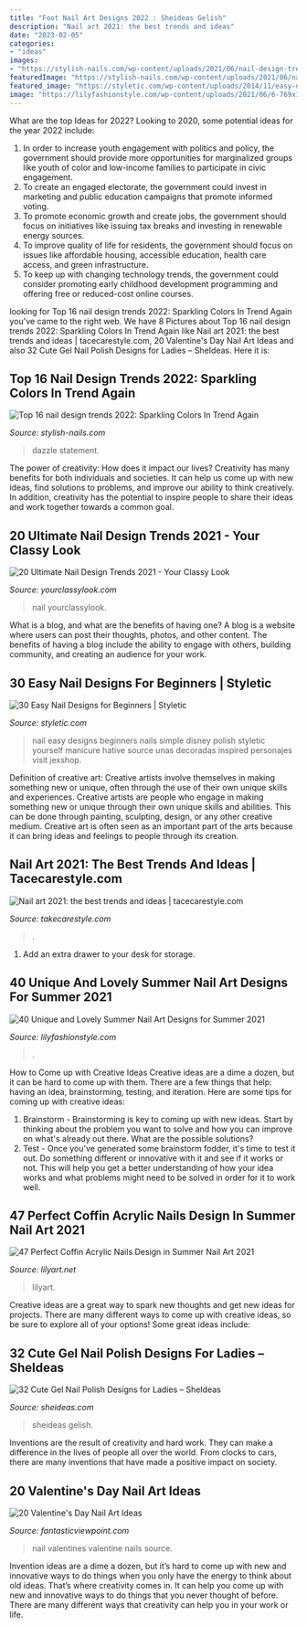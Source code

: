 ```yaml
---
title: "Foot Nail Art Designs 2022 : Sheideas Gelish"
description: "Nail art 2021: the best trends and ideas"
date: "2023-02-05"
categories:
- "ideas"
images:
- "https://stylish-nails.com/wp-content/uploads/2021/06/nail-design-trends-2022-33.jpg"
featuredImage: "https://stylish-nails.com/wp-content/uploads/2021/06/nail-design-trends-2022-33.jpg"
featured_image: "https://styletic.com/wp-content/uploads/2014/11/easy-nail-designs/17-easy-nail-designs-for-beginners.jpg"
image: "https://lilyfashionstyle.com/wp-content/uploads/2021/06/6-769x1154.jpg"
---
```



What are the top Ideas for 2022?
Looking to 2020, some potential ideas for the year 2022 include: 
1) In order to increase youth engagement with politics and policy, the government should provide more opportunities for marginalized groups like youth of color and low-income families to participate in civic engagement. 
2) To create an engaged electorate, the government could invest in marketing and public education campaigns that promote informed voting. 
3) To promote economic growth and create jobs, the government should focus on initiatives like issuing tax breaks and investing in renewable energy sources. 
4) To improve quality of life for residents, the government should focus on issues like affordable housing, accessible education, health care access, and green infrastructure. 
5) To keep up with changing technology trends, the government could consider promoting early childhood development programming and offering free or reduced-cost online courses.

	

		
looking for Top 16 nail design trends 2022: Sparkling Colors In Trend Again you've came to the right web. We have 8 Pictures about Top 16 nail design trends 2022: Sparkling Colors In Trend Again like Nail art 2021: the best trends and ideas | tacecarestyle.com, 20 Valentine&#039;s Day Nail Art Ideas and also 32 Cute Gel Nail Polish Designs for Ladies – SheIdeas. Here it is:
		
    
## Top 16 Nail Design Trends 2022: Sparkling Colors In Trend Again

<img loading=lazy src="https://stylish-nails.com/wp-content/uploads/2021/06/nail-design-trends-2022-33.jpg" onerror="this.onerror=null;this.src='https://tse4.mm.bing.net/th?id=OIP.tlFKiZ_RUKqURbVHHIgORAHaG1&amp;pid=15.1';" alt="Top 16 nail design trends 2022: Sparkling Colors In Trend Again">

_Source: stylish-nails.com_

>dazzle statement. 

	

The power of creativity: How does it impact our lives?
Creativity has many benefits for both individuals and societies. It can help us come up with new ideas, find solutions to problems, and improve our ability to think creatively. In addition, creativity has the potential to inspire people to share their ideas and work together towards a common goal.

    
## 20 Ultimate Nail Design Trends 2021 - Your Classy Look

<img loading=lazy src="https://yourclassylook.com/wp-content/uploads/2021/03/IMG_2707.jpg" onerror="this.onerror=null;this.src='https://tse2.mm.bing.net/th?id=OIP.lcycNZWU6FDajUu0kixggQHaLG&amp;pid=15.1';" alt="20 Ultimate Nail Design Trends 2021 - Your Classy Look">

_Source: yourclassylook.com_

>nail yourclassylook. 

	

What is a blog, and what are the benefits of having one?
A blog is a website where users can post their thoughts, photos, and other content. The benefits of having a blog include the ability to engage with others, building community, and creating an audience for your work.

    
## 30 Easy Nail Designs For Beginners | Styletic

<img loading=lazy src="https://styletic.com/wp-content/uploads/2014/11/easy-nail-designs/17-easy-nail-designs-for-beginners.jpg" onerror="this.onerror=null;this.src='https://tse3.mm.bing.net/th?id=OIP.0dxenuIZ7cM3W60aAK_9gAHaLH&amp;pid=15.1';" alt="30 Easy Nail Designs for Beginners | Styletic">

_Source: styletic.com_

>nail easy designs beginners nails simple disney polish styletic yourself manicure hative source unas decoradas inspired personajes visit jexshop. 

	

Definition of creative art: Creative artists involve themselves in making something new or unique, often through the use of their own unique skills and experiences.
Creative artists are people who engage in making something new or unique through their own unique skills and abilities. This can be done through painting, sculpting, design, or any other creative medium. Creative art is often seen as an important part of the arts because it can bring ideas and feelings to people through its creation.

    
## Nail Art 2021: The Best Trends And Ideas | Tacecarestyle.com

<img loading=lazy src="https://takecarestyle.com/wp-content/uploads/2021/01/Nail_art_2021_29.jpg" onerror="this.onerror=null;this.src='https://tse2.mm.bing.net/th?id=OIP.4_AUzxZIVmAo7G7HmPpy8wHaHa&amp;pid=15.1';" alt="Nail art 2021: the best trends and ideas | tacecarestyle.com">

_Source: takecarestyle.com_

>. 

	

1. Add an extra drawer to your desk for storage.

    
## 40 Unique And Lovely Summer Nail Art Designs For Summer 2021

<img loading=lazy src="https://lilyfashionstyle.com/wp-content/uploads/2021/06/6-769x1154.jpg" onerror="this.onerror=null;this.src='https://tse1.mm.bing.net/th?id=OIP.aB_i0K7cYkNuNOIp64dnXQHaLH&amp;pid=15.1';" alt="40 Unique and Lovely Summer Nail Art Designs for Summer 2021">

_Source: lilyfashionstyle.com_

>. 

	

How to Come up with Creative Ideas
Creative ideas are a dime a dozen, but it can be hard to come up with them. There are a few things that help: having an idea, brainstorming, testing, and iteration. 
Here are some tips for coming up with creative ideas:

1. Brainstorm - Brainstorming is key to coming up with new ideas. Start by thinking about the problem you want to solve and how you can improve on what's already out there. What are the possible solutions? 
2. Test - Once you've generated some brainstorm fodder, it's time to test it out. Do something different or innovative with it and see if it works or not. This will help you get a better understanding of how your idea works and what problems might need to be solved in order for it to work well. 

    
## 47 Perfect Coffin Acrylic Nails Design In Summer Nail Art 2021

<img loading=lazy src="https://lilyart.net/wp-content/uploads/2021/05/35-8.jpg" onerror="this.onerror=null;this.src='https://tse1.mm.bing.net/th?id=OIP.EWu7oBFDVrZaeql9AIDcGwHaLH&amp;pid=15.1';" alt="47 Perfect Coffin Acrylic Nails Design in Summer Nail Art 2021">

_Source: lilyart.net_

>lilyart. 

	

Creative ideas are a great way to spark new thoughts and get new ideas for projects. There are many different ways to come up with creative ideas, so be sure to explore all of your options! Some great ideas include:

    
## 32 Cute Gel Nail Polish Designs For Ladies – SheIdeas

<img loading=lazy src="https://www.sheideas.com/wp-content/uploads/2017/06/Cool-Nail-Art-Designs-for-Girls.jpg" onerror="this.onerror=null;this.src='https://tse2.mm.bing.net/th?id=OIP.F0kp9Z6R6FOJpsWPtYVDHAHaHJ&amp;pid=15.1';" alt="32 Cute Gel Nail Polish Designs for Ladies – SheIdeas">

_Source: sheideas.com_

>sheideas gelish. 

	

Inventions are the result of creativity and hard work. They can make a difference in the lives of people all over the world. From clocks to cars, there are many inventions that have made a positive impact on society.

    
## 20 Valentine&#039;s Day Nail Art Ideas

<img loading=lazy src="http://www.fantasticviewpoint.com/wp-content/uploads/2014/02/Valentines-Nails-7.jpg" onerror="this.onerror=null;this.src='https://tse1.mm.bing.net/th?id=OIP.18SMYUflc5JVD9rm4NZnEgHaJ7&amp;pid=15.1';" alt="20 Valentine&#039;s Day Nail Art Ideas">

_Source: fantasticviewpoint.com_

>nail valentines valentine nails source. 

	

Invention ideas are a dime a dozen, but it’s hard to come up with new and innovative ways to do things when you only have the energy to think about old ideas. That’s where creativity comes in. It can help you come up with new and innovative ways to do things that you never thought of before. There are many different ways that creativity can help you in your work or life.

